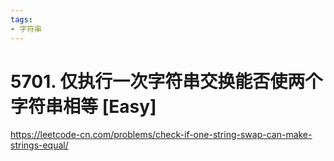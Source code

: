 ```yaml
---
tags:
- 字符串
---
```


# 5701. 仅执行一次字符串交换能否使两个字符串相等 [Easy]

<https://leetcode-cn.com/problems/check-if-one-string-swap-can-make-strings-equal/>
